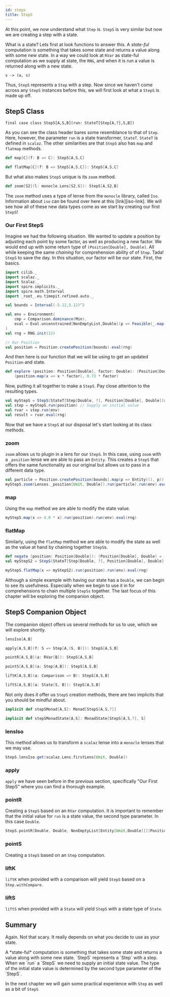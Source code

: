 ```yaml
---
id: steps
title: StepS
---
```


At this point, we now understand what `Step` is.
`StepS` is very similar but now we are creating a step with a state.

What is a state?
Lets first at look functions to answer this.
A *state-ful* computation is something that takes some state and returns a value along with some new state.
In a way we could look at `RVar` as state-ful computation as we supply at state, the `RNG`, and when it is run a value is returned along with a new state.

```
s -> (a, s)
```

Thus, `StepS` represents a `Step` with a step.
Now since we haven't come across any `StepS` instances before this, we will first look at what a `StepS` is made up off.


## StepS Class

`final case class StepS[A,S,B](run: StateT[Step[A,?],S,B])`

As you can see the class header bares some resemblance to that of
`Step`. Here, however, the parameter `run` is a state transformer,
`StateT`. `StateT` is defined in `scalaz`. The other similarities
are that `StepS` also has `map` and `flatmap` methods.

```scala
def map[C](f: B => C): StepS[A,S,C]

def flatMap[C](f: B => StepS[A,S,C]): StepS[A,S,C]
```

But what also makes `StepS` unique is its `zoom` method.

```scala
def zoom[S2](l: monocle.Lens[S2,S]): StepS[A,S2,B]
```

The `zoom` method uses a type of lense from the `monocle` library,
called `Iso`. Information about `iso` can be found over here at this
[link][iso-link]. We will see how all of these new data types come as
we start by creating our first `StepS`!

### Our First StepS

Imagine we had the following situation. We wanted to update a
position by adjusting each point by some factor, as well as producing
a new factor. We would end up with some return type of
`(Position[Double], Double)`. All while keeping the same *chaining*
for comprehension ability of of `Step`. Tada! `StepS` to save the
day. In this situation, our factor will be our state. First, the
basics.

```scala mdoc:invisible
import cilib._
import scalaz._
import Scalaz._
import spire.implicits._
import spire.math.Interval
import _root_.eu.timepit.refined.auto._
```
```scala mdoc:silent
val bounds = Interval(-5.12,5.12)^2

val env = Environment(
    cmp = Comparison.dominance(Min),
    eval = Eval.unconstrained[NonEmptyList,Double](p => Feasible(_.map(x => x * x).suml)).eval
)
val rng = RNG.init(12)
```
```scala mdoc
// Our Position
val position = Position.createPosition(bounds).eval(rng)
```

And then here is our function that we will be using to get an updated
`Position` and state.

```scala mdoc
def explore (position: Position[Double], factor: Double): (Position[Double], Double) =
    (position.map(x => x * factor), 0.73 * factor)
```

Now, putting it all together to make a `StepS`. Pay close attention
to the resulting types.

```scala mdoc
val myStepS = StepS(StateT[Step[Double, ?], Position[Double], Double](x => Step.point(explore(x, 0.96))))
val step = myStepS.run(position) // Supply an initial value
val rvar = step.run(env)
val result = rvar.eval(rng)
```

Now that we have a `StepS` at our disposal let's start looking at its
class methods.

### zoom

`zoom` allows us to plugin in a lens for our `StepS`. In this case,
using `zoom` with a `_position` lense we are able to pass an `Entity`.
This creates a `StepS` that offers the same functionality as our
original but allows us to pass in a different data type.

```scala mdoc
val particle = Position.createPosition(bounds).map(p => Entity((), p)).eval(rng)
myStepS.zoom(Lenses._position[Unit, Double]).run(particle).run(env).eval(rng)
```

### map

Using the `map` method we are able to modify the state value.

```scala mdoc
myStepS.map(x => 4.0 * x).run(position).run(env).eval(rng)
```

### flatMap

Similarly, using the `flatMap` method we are able to modify the state
as well as the value at hand by chaining together `StepS`s.

```scala mdoc:silent
def negate (position: Position[Double]): (Position[Double], Double) = (position.map(x => x * -1), -1.0)
val myStepS2 = StepS(StateT[Step[Double, ?], Position[Double], Double](x => Step.point(negate(x))))
```
```scala mdoc:silent
myStepS.flatMap(x => myStepS2).run(position).run(env).eval(rng)
```

Although a simple example with having our state has a `Double`, we can
begin to see its usefulness. Especially when we begin to use it in
for comprehensions to chain multiple `StepSs` together. The last
focus of this chapter will be exploring the companion object.


## StepS Companion Object

The companion object offers us several methods for us to use, which we
will explore shortly.

```scala
lensIso[A,B]

apply[A,S,B](f: S => Step[A,(S, B)]): StepS[A,S,B]

pointR[A,S,B](a: RVar[B]): StepS[A,S,B]

pointS[A,S,B](a: Step[A,B]): StepS[A,S,B]

liftK[A,S,B](a: Comparison => B): StepS[A,S,B]

liftS[A,S,B](a: State[S, B]): StepS[A,S,B]
```

Not only does it offer us `StepS` creation methods, there are two
implicits that you should be mindful about.

```scala
implicit def stepSMonad[A,S]: Monad[StepS[A,S,?]]

implicit def stepSMonadState[A,S]: MonadState[StepS[A,S,?], S]
```

### lensIso

This method allows us to transform a `scalaz` lense into a `monocle`
lenses that we may use.

```scala mdoc
StepS.lensIso.get(scalaz.Lens.firstLens[Unit, Double])
```

### apply

`apply` we have seen before in the previous section, specifically "Our
First StepS" where you can find a thorough example.

### pointR

Creating a `StepS` based on an `RVar` computation. It is important to
remember that the initial value for `run` is a state value, the second
type parameter. In this case `Double`.

```scala mdoc
StepS.pointR[Double, Double, NonEmptyList[Entity[Unit,Double]]](Position.createCollection(x => Entity((), x))(bounds, 3))
```

### pointS

Creating a `StepS` based on an `Step` computation.

### liftK

`liftK` when provided with a comparison will yield `StepS` based on a
`Step.withCompare`.

### liftS

`liftS` when provided with a `State` will yield `StepS` with a state
type of `State`.


## Summary

Again. Not that scary.
It really depends on what you decide to use as your state.

<div class="callout callout-info">
A *state-ful* computation is something that takes some state and returns a value along with some new state.
`StepS` represents a `Step` with a step.
When we `run` a `StepS` we need to supply an initial state value.
The type of the initial state value is determined by the second type parameter of the `StepS`.
</div>

In the next chapter we will gain some practical experience with `Step` as well as a bit of `StepS`
